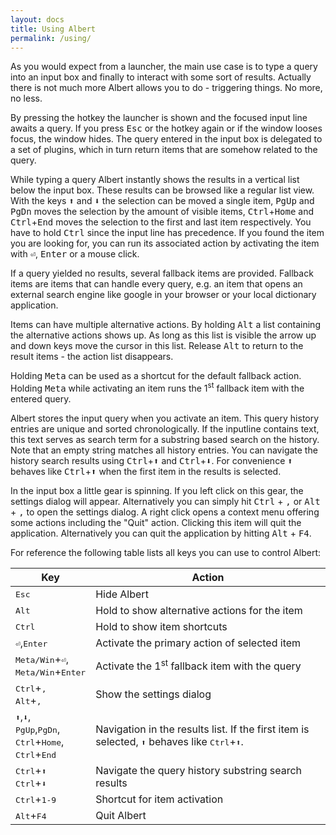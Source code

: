 ```yaml
---
layout: docs
title: Using Albert
permalink: /using/
---
```


As you would expect from a launcher, the main use case is to type a query into an input box and finally to interact with some sort of results. Actually there is not much more Albert allows you to do - triggering things. No more, no less.

By pressing the hotkey the launcher is shown and the focused input line awaits a query. If you press <kbd>Esc</kbd> or the hotkey again or if the window looses focus, the window hides. The query entered in the input box is delegated to a set of plugins, which in turn return items that are somehow related to the query.

While typing a query Albert instantly shows the results in a vertical list below the input box. These results can be browsed like a regular list view. With the keys <kbd>⬆</kbd> and <kbd>⬇</kbd> the selection can be moved a single item, <kbd>PgUp</kbd> and <kbd>PgDn</kbd> moves the selection by the amount of visible items, <kbd>Ctrl</kbd>+<kbd>Home</kbd> and <kbd>Ctrl</kbd>+<kbd>End</kbd> moves the selection to the first and last item respectively. You have to hold <kbd>Ctrl</kbd> since the input line has precedence. If you found the item you are looking for, you can run its associated action by activating the item with <kbd>⏎</kbd>, <kbd>Enter</kbd> or a mouse click.

If a query yielded no results, several fallback items are provided. Fallback items are items that can handle every query, e.g. an item that opens an external search engine like google in your browser or your local dictionary application.

Items can have multiple alternative actions. By holding <kbd>Alt</kbd> a list containing the alternative actions shows up. As long as this list is visible the arrow up and down keys move the cursor in this list. Release <kbd>Alt</kbd> to return to the result items - the action list disappears.

Holding <kbd>Meta</kbd> can be used as a shortcut for the default fallback action. Holding <kbd>Meta</kbd> while activating an item runs the 1<sup>st</sup> fallback item with the entered query.

Albert stores the input query when you activate an item. This query history entries are unique and sorted chronologically. If the inputline contains text, this text serves as search term for a substring based search on the history. Note that an empty string matches all history entries. You can navigate the history search results using <kbd>Ctrl</kbd>+<kbd>⬆</kbd> and <kbd>Ctrl</kbd>+<kbd>⬇</kbd>. For convenience <kbd>⬆</kbd> behaves like <kbd>Ctrl</kbd>+<kbd>⬆</kbd> when the first item in the results is selected.

In the input box a little gear is spinning. If you left click on this gear, the settings dialog will appear. Alternatively you can simply hit <kbd>Ctrl</kbd> + <kbd>,</kbd> or <kbd>Alt</kbd> + <kbd>,</kbd> to open the settings dialog. A right click opens a context menu offering some actions including the
"Quit" action. Clicking this item will quit the application. Alternatively you
can quit the application by hitting <kbd>Alt</kbd> + <kbd>F4</kbd>.

For reference the following table lists all keys you can use to control Albert:

Key  | Action
------------- | -------------
<kbd>Esc</kbd> | Hide Albert
<kbd>Alt</kbd>  | Hold to show alternative actions for the item
<kbd>Ctrl</kbd> | Hold to show item shortcuts
<kbd>⏎</kbd>,<kbd>Enter</kbd> | Activate the primary action of selected item
<kbd>Meta/Win</kbd>+<kbd>⏎</kbd>,<br><kbd>Meta/Win</kbd>+<kbd>Enter</kbd> | Activate the 1<sup>st</sup> fallback item with the query
<kbd>Ctrl</kbd>+<kbd>,</kbd><br><kbd>Alt</kbd>+<kbd>,</kbd> | Show the settings dialog
<kbd>⬆</kbd>,<kbd>⬇</kbd>,<br><kbd>PgUp</kbd>,<kbd>PgDn</kbd>,<br><kbd>Ctrl</kbd>+<kbd>Home</kbd>,<br><kbd>Ctrl</kbd>+<kbd>End</kbd> | Navigation in the results list. If the first item is selected, <kbd>⬆</kbd> behaves like <kbd>Ctrl</kbd>+<kbd>⬆</kbd>.
<kbd>Ctrl</kbd>+<kbd>⬆</kbd><br><kbd>Ctrl</kbd>+<kbd>⬇</kbd> | Navigate the query history substring search results
<kbd>Ctrl</kbd>+<kbd>1-9</kbd> | Shortcut for item activation
<kbd>Alt</kbd>+<kbd>F4</kbd> | Quit Albert
